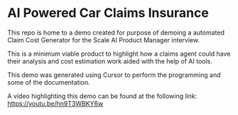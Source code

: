 # AI Powered Car Claims Insurance 
This repo is home to a demo created for purpose of demoing a automated Claim Cost Generator for the Scale AI Product Manager interview. 

This is a minimum viable product to highlight how a claims agent could have their analysis and cost estimation work aided with the help of AI tools.

This demo was generated using Cursor to perform the programming and some of the documentation.

A video highlighting this demo can be found at the following link: 
https://youtu.be/hn9T3WBKY6w
